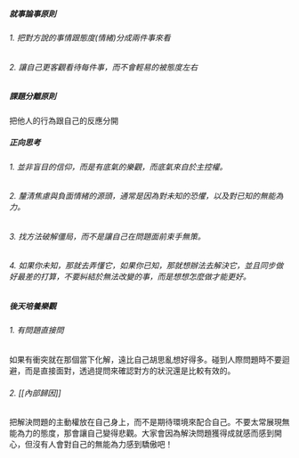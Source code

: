 #####  就事論事原則

###### 1. 把對方說的事情跟態度(情緒)分成兩件事來看
###### 2. 讓自己更客觀看待每件事，而不會輕易的被態度左右
    

##### 課題分離原則
把他人的行為跟自己的反應分開
    
##### 正向思考
###### 1. 並非盲目的信仰，而是有底氣的樂觀，而底氣來自於主控權。
###### 2. 釐清焦慮與負面情緒的源頭，通常是因為對未知的恐懼，以及對已知的無能為力。
###### 3. 找方法破解僵局，而不是讓自己在問題面前束手無策。
    
###### 4. 如果你未知，那就去弄懂它，如果你已知，那就想辦法去解決它，並且同步做好最差的打算，不要糾結於無法改變的事，而是想想怎麼做才能更好。
    
##### 後天培養樂觀

###### 1. 有問題直接問
如果有衝突就在那個當下化解，遠比自己胡思亂想好得多。碰到人際問題時不要迴避，而是直接面對，透過提問來確認對方的狀況還是比較有效的。
    
###### 2. [[內部歸因]]
把解決問題的主動權放在自己身上，而不是期待環境來配合自己。不要太常展現無能為力的態度，那會讓自己變得悲觀。大家會因為解決問題獲得成就感而感到開心，但沒有人會對自己的無能為力感到驕傲吧！
 

